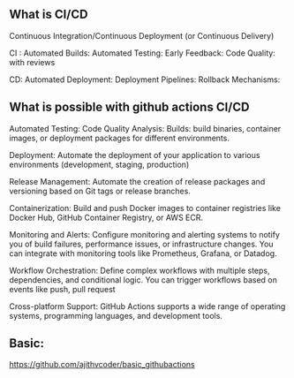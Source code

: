 ## What is CI/CD
Continuous Integration/Continuous Deployment (or Continuous Delivery)

CI :
Automated Builds: 
Automated Testing:
Early Feedback: 
Code Quality: with reviews

CD:
Automated Deployment: 
Deployment Pipelines:
Rollback Mechanisms: 

## What is possible with github actions CI/CD

Automated Testing:
Code Quality Analysis: 
Builds: build binaries, container images, or deployment packages for different environments.

Deployment: Automate the deployment of your application to various environments (development, staging, production) 

Release Management: Automate the creation of release packages and versioning based on Git tags or release branches. 

Containerization: Build and push Docker images to container registries like Docker Hub, GitHub Container Registry, or AWS ECR. 

Monitoring and Alerts: Configure monitoring and alerting systems to notify you of build failures, performance issues, or infrastructure changes. You can integrate with monitoring tools like Prometheus, Grafana, or Datadog.

Workflow Orchestration: Define complex workflows with multiple steps, dependencies, and conditional logic. You can trigger workflows based on events like push, pull request

Cross-platform Support: GitHub Actions supports a wide range of operating systems, programming languages, and development tools. 

## Basic:

https://github.com/ajithvcoder/basic_githubactions